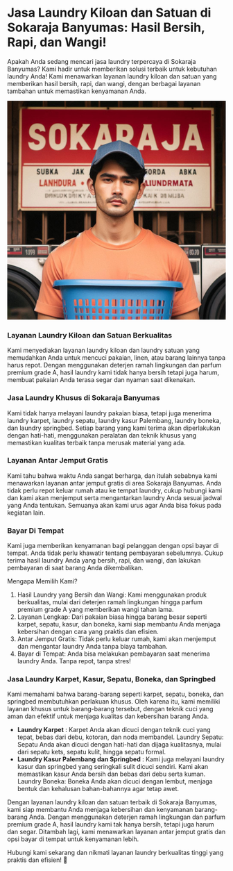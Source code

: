 # Jasa Laundry Kiloan dan Satuan di Sokaraja Banyumas: Hasil Bersih, Rapi, dan Wangi!

Apakah Anda sedang mencari jasa laundry terpercaya di Sokaraja Banyumas? Kami hadir untuk memberikan solusi terbaik untuk kebutuhan laundry Anda! Kami menawarkan layanan laundry kiloan dan satuan yang memberikan hasil bersih, rapi, dan wangi, dengan berbagai layanan tambahan untuk memastikan kenyamanan Anda.

![Jasa Laundry Kiloan dan Satuan di Sokaraja Banyumas](https://raw.githubusercontent.com/bandardeterjen/banyumas/refs/heads/images/bd-banyumas-sokaraja.jpg)

### Layanan Laundry Kiloan dan Satuan Berkualitas

Kami menyediakan layanan laundry kiloan dan laundry satuan yang memudahkan Anda untuk mencuci pakaian, linen, atau barang lainnya tanpa harus repot. Dengan menggunakan deterjen ramah lingkungan dan parfum premium grade A, hasil laundry kami tidak hanya bersih tetapi juga harum, membuat pakaian Anda terasa segar dan nyaman saat dikenakan.

### Jasa Laundry Khusus di Sokaraja Banyumas

Kami tidak hanya melayani laundry pakaian biasa, tetapi juga menerima laundry karpet, laundry sepatu, laundry kasur Palembang, laundry boneka, dan laundry springbed. Setiap barang yang kami terima akan diperlakukan dengan hati-hati, menggunakan peralatan dan teknik khusus yang memastikan kualitas terbaik tanpa merusak material yang ada.

### Layanan Antar Jemput Gratis

Kami tahu bahwa waktu Anda sangat berharga, dan itulah sebabnya kami menawarkan layanan antar jemput gratis di area Sokaraja Banyumas. Anda tidak perlu repot keluar rumah atau ke tempat laundry, cukup hubungi kami dan kami akan menjemput serta mengantarkan laundry Anda sesuai jadwal yang Anda tentukan. Semuanya akan kami urus agar Anda bisa fokus pada kegiatan lain.

### Bayar Di Tempat

Kami juga memberikan kenyamanan bagi pelanggan dengan opsi bayar di tempat. Anda tidak perlu khawatir tentang pembayaran sebelumnya. Cukup terima hasil laundry Anda yang bersih, rapi, dan wangi, dan lakukan pembayaran di saat barang Anda dikembalikan.

Mengapa Memilih Kami?
1. Hasil Laundry yang Bersih dan Wangi: Kami menggunakan produk berkualitas, mulai dari deterjen ramah lingkungan hingga parfum premium grade A yang memberikan wangi tahan lama.
2. Layanan Lengkap: Dari pakaian biasa hingga barang besar seperti karpet, sepatu, kasur, dan boneka, kami siap membantu Anda menjaga kebersihan dengan cara yang praktis dan efisien.
3. Antar Jemput Gratis: Tidak perlu keluar rumah, kami akan menjemput dan mengantar laundry Anda tanpa biaya tambahan.
4. Bayar di Tempat: Anda bisa melakukan pembayaran saat menerima laundry Anda. Tanpa repot, tanpa stres!

### Jasa Laundry Karpet, Kasur, Sepatu, Boneka, dan Springbed

Kami memahami bahwa barang-barang seperti karpet, sepatu, boneka, dan springbed membutuhkan perlakuan khusus. Oleh karena itu, kami memiliki layanan khusus untuk barang-barang tersebut, dengan teknik cuci yang aman dan efektif untuk menjaga kualitas dan kebersihan barang Anda.

- **Laundry Karpet** : Karpet Anda akan dicuci dengan teknik cuci yang tepat, bebas dari debu, kotoran, dan noda membandel.
Laundry Sepatu: Sepatu Anda akan dicuci dengan hati-hati dan dijaga kualitasnya, mulai dari sepatu kets, sepatu kulit, hingga sepatu formal.
- **Laundry Kasur Palembang dan Springbed** : Kami juga melayani laundry kasur dan springbed yang seringkali sulit dicuci sendiri. Kami akan memastikan kasur Anda bersih dan bebas dari debu serta kuman.
Laundry Boneka: Boneka Anda akan dicuci dengan lembut, menjaga bentuk dan kehalusan bahan-bahannya agar tetap awet.

Dengan layanan laundry kiloan dan satuan terbaik di Sokaraja Banyumas, kami siap membantu Anda menjaga kebersihan dan kenyamanan barang-barang Anda. Dengan menggunakan deterjen ramah lingkungan dan parfum premium grade A, hasil laundry kami tak hanya bersih, tetapi juga harum dan segar. Ditambah lagi, kami menawarkan layanan antar jemput gratis dan opsi bayar di tempat untuk kenyamanan lebih.

Hubungi kami sekarang dan nikmati layanan laundry berkualitas tinggi yang praktis dan efisien! 🌟
